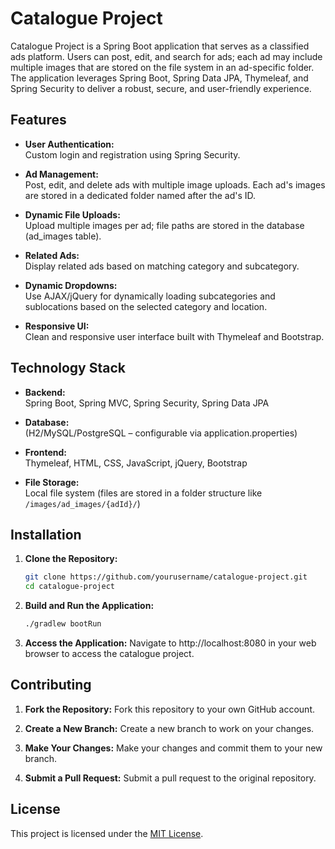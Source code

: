 # Catalogue Project

Catalogue Project is a Spring Boot application that serves as a classified ads platform. Users can post, edit, and search for ads; each ad may include multiple images that are stored on the file system in an ad-specific folder. The application leverages Spring Boot, Spring Data JPA, Thymeleaf, and Spring Security to deliver a robust, secure, and user-friendly experience.

## Features

- **User Authentication:**  
  Custom login and registration using Spring Security.

- **Ad Management:**  
  Post, edit, and delete ads with multiple image uploads. Each ad's images are stored in a dedicated folder named after the ad's ID.

- **Dynamic File Uploads:**  
  Upload multiple images per ad; file paths are stored in the database (ad_images table).

- **Related Ads:**  
  Display related ads based on matching category and subcategory.

- **Dynamic Dropdowns:**  
  Use AJAX/jQuery for dynamically loading subcategories and sublocations based on the selected category and location.

- **Responsive UI:**  
  Clean and responsive user interface built with Thymeleaf and Bootstrap.

## Technology Stack

- **Backend:**  
  Spring Boot, Spring MVC, Spring Security, Spring Data JPA

- **Database:**  
  (H2/MySQL/PostgreSQL – configurable via application.properties)

- **Frontend:**  
  Thymeleaf, HTML, CSS, JavaScript, jQuery, Bootstrap

- **File Storage:**  
  Local file system (files are stored in a folder structure like `/images/ad_images/{adId}/`)

## Installation

1. **Clone the Repository:**
   ```bash
   git clone https://github.com/yourusername/catalogue-project.git
   cd catalogue-project
   ```

2. **Build and Run the Application:**
   ```bash
   ./gradlew bootRun
   ```      

3. **Access the Application:**
   Navigate to http://localhost:8080 in your web browser to access the catalogue project.

## Contributing

1. **Fork the Repository:**
   Fork this repository to your own GitHub account.

2. **Create a New Branch:**
   Create a new branch to work on your changes.

3. **Make Your Changes:**
   Make your changes and commit them to your new branch.

4. **Submit a Pull Request:**
   Submit a pull request to the original repository.

## License

This project is licensed under the [MIT License](https://opensource.org/licenses/MIT).


